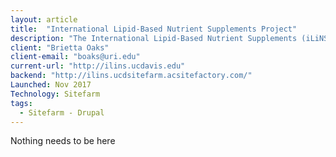 ```yaml
---
layout: article
title:  "International Lipid-Based Nutrient Supplements Project"
description: "The International Lipid-Based Nutrient Supplements (iLiNS) Project is a research collaboration that grew out of a shared commitment to accelerate progress in preventing malnutrition. We are conducting research projects in Burkina Faso, Ghana, and Malawi.  Previous work with lipid-based nutrient supplements (LNS) in Ghana and Malawi indicated that such supplements could improve child growth and development in low-income populations. The iLiNS Project was designed to build on the previous work. We will evaluate the efficacy of new and less costly formulations, study the impact of providing LNS to infants and to pregnant and lactating women, and explore the economic dimensions of LNS used to prevent malnutrition."
client: "Brietta Oaks"
client-email: "boaks@uri.edu"
current-url: "http://ilins.ucdavis.edu"
backend: "http://ilins.ucdsitefarm.acsitefactory.com/"
Launched: Nov 2017
Technology: Sitefarm
tags:
  - Sitefarm - Drupal
---
```



Nothing needs to be here
